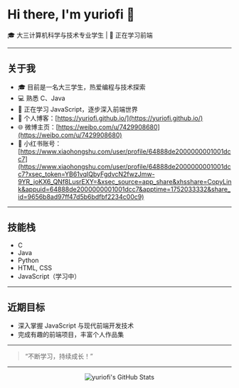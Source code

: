 # Hi there, I'm yuriofi 👋

🎓 大三计算机科学与技术专业学生 | 🌱 正在学习前端

---

## 关于我

- 🎓 目前是一名大三学生，热爱编程与技术探索
- 💻 熟悉 C、Java
- 🚀 正在学习 JavaScript，逐步深入前端世界
- 📝 个人博客：[https://yuriofi.github.io/](https://yuriofi.github.io/)
- 🌐 微博主页：[https://weibo.com/u/7429908680](https://weibo.com/u/7429908680)
- 📸 小红书账号：[https://www.xiaohongshu.com/user/profile/64888de2000000001001dcc7](https://www.xiaohongshu.com/user/profile/64888de2000000001001dcc7?xsec_token=YB61vqIQbyFgdvcN2fwzJmw-9YR_joKX6_QNf8LusrEXY=&xsec_source=app_share&xhsshare=CopyLink&appuid=64888de2000000001001dcc7&apptime=1752033332&share_id=9656b8ad97ff47d5b6bdfbf2234c00c9)

---

## 技能栈

- C
- Java
- Python
- HTML, CSS
- JavaScript（学习中）

---

## 近期目标

- 深入掌握 JavaScript 与现代前端开发技术
- 完成有趣的前端项目，丰富个人作品集

---

> “不断学习，持续成长！”

---

<div align="center">
  <img src="https://github-readme-stats.vercel.app/api?username=yuriofi&show_icons=true&theme=radical" alt="yuriofi's GitHub Stats"/>
</div>
